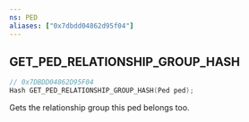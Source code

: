 ```yaml
---
ns: PED
aliases: ["0x7dbdd04862d95f04"]
---
```

## GET_PED_RELATIONSHIP_GROUP_HASH

```c
// 0x7DBDD04862D95F04
Hash GET_PED_RELATIONSHIP_GROUP_HASH(Ped ped);
```

Gets the relationship group this ped belongs too.

